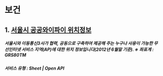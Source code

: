 # 보건
## 1. [서울시 공공와이파이 위치정보](http://www.grutech.co.kr)
##### 서울시와 이동통신3사가 협력, 공동으로 구축하여 제공해 주는 누구나 사용이 가능한 무선인터넷 서비스 지역(AP)에 대한 위치 정보입니다(2012년 6월말 기준). ※ 좌표계 : GRS80TM
##### 서비스 유형 : Sheet | Open API
